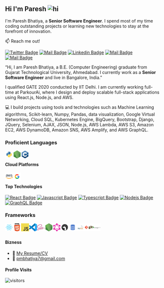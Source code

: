 ## Hi I'm Paresh <img src="https://user-images.githubusercontent.com/1303154/88677602-1635ba80-d120-11ea-84d8-d263ba5fc3c0.gif" width="28px" alt="hi">

I'm Paresh Bhatiya, a **Senior Software Engineer**. I spend most of my time coding outstanding projects or learning new technologies to stay at the forefront of innovation.

:mailbox: Reach me out!

[![Twitter Badge](https://img.shields.io/badge/@pmbhatiya-1DA1F2?style=flat&labelColor=1DA1F2&logo=twitter&logoColor=white)](#) 
[![Mail Badge](https://img.shields.io/badge/pmbhatiya-lightgrey?style=flat&labelColor=lightgrey&logo=github&logoColor=black)](https://github.com/pmbhatiya) 
[![Linkedin Badge](https://img.shields.io/badge/-pmbhatiya-0e76a8?style=flat&labelColor=0e76a8&logo=linkedin&logoColor=white)](https://www.linkedin.com/in/pmbhatiya) 
[![Mail Badge](https://img.shields.io/badge/-pmbhatiya-orange?style=flat&labelColor=orange&logo=google&logoColor=white)](#) 
[![Mail Badge](https://img.shields.io/badge/-pmbhatiya-c0392b?style=flat&labelColor=c0392b&logo=gmail&logoColor=white)](mailto:pmbhatiya7@gmail.com)

“Hi, I am Paresh Bhatiya, a B.E. (Computer Engineering) graduate from Gujarat Technological University, Ahmedabad. I currently work as a **Senior Software Engineer** and live in Bangalore, India.”

I qualified GATE 2020 conducted by IIT Delhi. I am currently working full-time at ParkourAi, where I design and deploy scalable full-stack applications using React.js, Node.js, and AWS.

:computer: I build projects using tools and technologies such as Machine Learning algorithms, Scikit-learn, Numpy, Pandas, data visualization, Google Virtual Networking, Cloud SQL, Kubernetes Engine, BigQuery, Bootstrap, Django, JQuery, Selenium, AJAX, JSON, Node.js, AWS Lambda, AWS S3, Amazon EC2, AWS DynamoDB, Amazon SNS, AWS Amplify, and AWS GraphQL.

### Proficient Languages

<img align="left" alt="Python" width="26px" src="https://raw.githubusercontent.com/github/explore/80688e429a7d4ef2fca1e82350fe8e3517d3494d/topics/python/python.png" />
<img align="left" alt="Node.js" width="26px" src="https://raw.githubusercontent.com/github/explore/80688e429a7d4ef2fca1e82350fe8e3517d3494d/topics/nodejs/nodejs.png" />
<img align="left" alt="C++" width="26px" src="https://raw.githubusercontent.com/github/explore/80688e429a7d4ef2fca1e82350fe8e3517d3494d/topics/cpp/cpp.png" />
<br/>

#### Cloud Platforms

<img align="left" alt="AWS" width="26px" src="https://raw.githubusercontent.com/github/explore/80688e429a7d4ef2fca1e82350fe8e3517d3494d/topics/aws/aws.png" />
<img align="left" alt="Google cloud" width="26px" src="https://raw.githubusercontent.com/github/explore/80688e429a7d4ef2fca1e82350fe8e3517d3494d/topics/google/google.png" />
<br/>

#### Top Technologies

[![React Badge](https://img.shields.io/badge/-React-61DBFB?style=for-the-badge&labelColor=black&logo=react&logoColor=61DBFB)](#) 
[![Javascript Badge](https://img.shields.io/badge/-Javascript-F0DB4F?style=for-the-badge&labelColor=black&logo=javascript&logoColor=F0DB4F)](#) 
[![Typescript Badge](https://img.shields.io/badge/-Typescript-007acc?style=for-the-badge&labelColor=black&logo=typescript&logoColor=007acc)](#) 
[![Nodejs Badge](https://img.shields.io/badge/-Nodejs-3C873A?style=for-the-badge&labelColor=black&logo=node.js&logoColor=3C873A)](#) 
[![GraphQL Badge](https://img.shields.io/badge/-GraphQl-e535ab?style=for-the-badge&labelColor=black&logo=graphql&logoColor=e535ab)](#)

### Frameworks

<img align="left" alt="React" width="26px" src="https://raw.githubusercontent.com/github/explore/80688e429a7d4ef2fca1e82350fe8e3517d3494d/topics/react/react.png" />
<img align="left" alt="HTML5" width="26px" src="https://raw.githubusercontent.com/github/explore/80688e429a7d4ef2fca1e82350fe8e3517d3494d/topics/html/html.png" />
<img align="left" alt="JavaScript" width="26px" src="https://raw.githubusercontent.com/github/explore/80688e429a7d4ef2fca1e82350fe8e3517d3494d/topics/javascript/javascript.png" />
<img align="left" alt="Visual Studio Code" width="26px" src="https://raw.githubusercontent.com/github/explore/80688e429a7d4ef2fca1e82350fe8e3517d3494d/topics/visual-studio-code/visual-studio-code.png" />
<img align="left" alt="Sass" width="26px" src="https://raw.githubusercontent.com/github/explore/80688e429a7d4ef2fca1e82350fe8e3517d3494d/topics/sass/sass.png" />
<img align="left" alt="Node.js" width="26px" src="https://raw.githubusercontent.com/github/explore/80688e429a7d4ef2fca1e82350fe8e3517d3494d/topics/nodejs/nodejs.png" />
<img align="left" alt="GraphQL" width="26px" src="https://raw.githubusercontent.com/github/explore/80688e429a7d4ef2fca1e82350fe8e3517d3494d/topics/graphql/graphql.png" />
<img align="left" alt="Deno" width="26px" src="https://raw.githubusercontent.com/github/explore/361e2821e2dea67711cde99c9c40ed357061cf27/topics/deno/deno.png" />
<img align="left" alt="SQL" width="26px" src="https://raw.githubusercontent.com/github/explore/80688e429a7d4ef2fca1e82350fe8e3517d3494d/topics/sql/sql.png" />
<img align="left" alt="MySQL" width="26px" src="https://raw.githubusercontent.com/github/explore/80688e429a7d4ef2fca1e82350fe8e3517d3494d/topics/mysql/mysql.png" />
<img align="left" alt="Git" width="26px" src="https://raw.githubusercontent.com/github/explore/80688e429a7d4ef2fca1e82350fe8e3517d3494d/topics/git/git.png" />
<img align="left" alt="MongoDB" width="26px" src="https://raw.githubusercontent.com/github/explore/80688e429a7d4ef2fca1e82350fe8e3517d3494d/topics/mongodb/mongodb.png" />
<br />
<br />

#### Bizness
- :paperclip: [My Resume/CV](https://github.com/pmbhatiya/pmbhatiya/blob/master/resumes/Paresh_Bhatiya_CV.pdf)
- :email: pmbhatiya7@gmail.com

#### Profile Visits 

![visitors](https://komarev.com/ghpvc/?username=pmbhatiya&label=Profile%20visits&color=0e75b6&style=flat)

